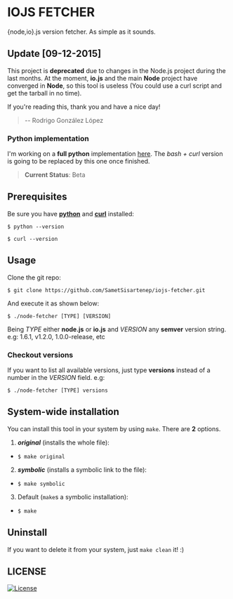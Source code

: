 # IOJS FETCHER

{node,io}.js version fetcher. As simple as it sounds.

## Update [09-12-2015]

This project is **deprecated** due to changes in the Node.js project during
the last months. At the moment, __io.js__ and the main __Node__ project have
converged in **Node**, so this tool is useless (You could use a curl
script and get the tarball in no time).

If you're reading this, thank you and have a nice day!

> -- Rodrigo González López

### Python implementation

I'm working on a **full python** implementation
[here](https://github.com/SametSisartenep/iojs-fetcher/tree/full-python).
The _bash + curl_ version is going to be replaced by this one once finished.

> **Current Status**: Beta

## Prerequisites

Be sure you have [**python**](https://www.python.org/) and [**curl**](http://curl.haxx.se/) installed:

`$ python --version`

`$ curl --version`

## Usage

Clone the git repo:

`$ git clone https://github.com/SametSisartenep/iojs-fetcher.git`

And execute it as shown below:

`$ ./node-fetcher [TYPE] [VERSION]`

Being _TYPE_ either **node.js** or **io.js** and  _VERSION_ any **semver** version string. e.g: 1.6.1, v1.2.0,
1.0.0-release, etc

### Checkout versions

If you want to list all available versions, just type **versions** instead of a
number in the _VERSION_ field. e.g:

`$ ./node-fetcher [TYPE] versions`

## System-wide installation

You can install this tool in your system by using `make`.
There are **2** options.

1. _**original**_ (installs the whole file):
  - `$ make original`
2. _**symbolic**_ (installs a symbolic link to the file):
  - `$ make symbolic`
3. Default (`make`s a symbolic installation):
  - `$ make`

## Uninstall

If you want to delete it from your system, just `make clean` it! :)

## LICENSE
[![License](http://img.shields.io/badge/license-BSD3-brightgreen.svg)](http://opensource.org/licenses/BSD-3-Clause)
